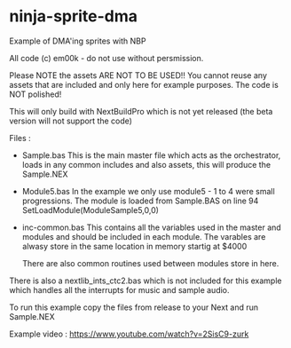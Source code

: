 # ninja-sprite-dma
 Example of DMA'ing sprites with NBP

All code (c) em00k - do not use without persmission. 

Please NOTE the assets ARE NOT TO BE USED!! You cannot reuse any assets 
that are included and only here for example purposes. The code is NOT polished!

This will only build with NextBuildPro which is not yet released (the beta version will not support the code)

Files :

- Sample.bas
    This is the main master file which acts as the orchestrator, loads in 
    any common includes and also assets, this will produce the Sample.NEX

- Module5.bas
    In the example we only use module5 - 1 to 4 were small progressions. The module is loaded from Sample.BAS on line 94 SetLoadModule(ModuleSample5,0,0)

- inc-common.bas
    This contains all the variables used in the master and modules and should be included in each module. The varables are alwasy store in the same location in memory startig at $4000

    There are also common routines used between modules store in here. 

There is also a nextlib_ints_ctc2.bas which is not included for this example which handles all the interrupts for music and sample audio. 

To run this example copy the files from release to your Next and run Sample.NEX

Example video : https://www.youtube.com/watch?v=2SisC9-zurk


